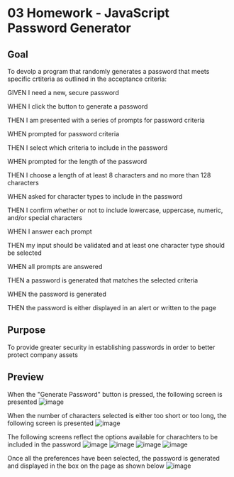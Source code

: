 # 03 Homework - JavaScript Password Generator

## Goal

To devolp a program that randomly generates a password that meets specific crtiteria as outlined in the acceptance criteria:

GIVEN I need a new, secure password

WHEN I click the button to generate a password

THEN I am presented with a series of prompts for password criteria

WHEN prompted for password criteria

THEN I select which criteria to include in the password

WHEN prompted for the length of the password

THEN I choose a length of at least 8 characters and no more than 128 characters

WHEN asked for character types to include in the password

THEN I confirm whether or not to include lowercase, uppercase, numeric, and/or special characters

WHEN I answer each prompt

THEN my input should be validated and at least one character type should be selected

WHEN all prompts are answered

THEN a password is generated that matches the selected criteria

WHEN the password is generated

THEN the password is either displayed in an alert or written to the page

## Purpose

To provide greater security in establishing passwords in order to better protect company assets

## Preview
When the "Generate Password" button is pressed, the following screen is presented
![image](https://user-images.githubusercontent.com/87455097/133102622-105b8829-e48f-4b44-85cd-a1f9eb438b50.png)

When the number of characters selected is either too short or too long, the following screen is presented
![image](https://user-images.githubusercontent.com/87455097/133100187-12570f13-cd8b-4a83-a69b-bdefed8e9f09.png)

The following screens reflect the options available for charachters to be included in the password
![image](https://user-images.githubusercontent.com/87455097/133100716-db60fe23-25ae-4e14-95c2-c507c5f08d4f.png)
![image](https://user-images.githubusercontent.com/87455097/133100734-be255149-dee8-4803-b6eb-e513da7d838a.png)
![image](https://user-images.githubusercontent.com/87455097/133100755-03413aa1-096e-4599-8f96-f8cfee1c9420.png)
![image](https://user-images.githubusercontent.com/87455097/133100772-10fb1fd6-cd65-482d-9c6f-e31710614ede.png)

Once all the preferences have been selected, the password is generated and displayed in the box on the page as shown below
![image](https://user-images.githubusercontent.com/87455097/133100789-433db2b4-6342-4522-bebb-c0b97b14fb44.png)
